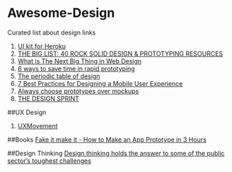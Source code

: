 # Awesome-Design
Curated list about design links

 1. [UI kit for Heroku](http://purple.herokuapp.com)
 2. [THE BIG LIST: 40 ROCK SOLID DESIGN & PROTOTYPING RESOURCES](http://blog.invisionapp.com/the-big-list-40-rock-solid-design-prototyping-resources/)
 3. [What is The Next Big Thing in Web Design](http://ewebdesign.com/next-big-thing-web-design/)
 4. [6 ways to save time in rapid prototyping](http://blog.invisionapp.com/the-periodic-table-of-design/)
 5. [The periodic table of design](http://blog.invisionapp.com/the-periodic-table-of-design)
 6. [7 Best Practices for Designing a Mobile User Experience](http://www.sitepoint.com/7-best-practices-designing-mobile-user-experience/)
 7. [Always choose prototypes over mockups](http://blog.webflow.com/always-choose-prototypes-over-mockups)
 8. [THE DESIGN SPRINT](http://www.gv.com/sprint/)

##UX Design

 1. [UXMovement](http://uxmovement.com)

##Books
[Fake it make it - How to Make an App Prototype in 3 Hours](http://www.slideshare.net/akhella/fake-it-make-it-how-to-make-an-app-prototype-in-3-hours)
 

##Design Thinking
[Design thinking holds the answer to some of the public sector’s toughest challenges](http://designforeurope.eu/news-opinion/design-thinking-holds-answer-some-public-sector-s-toughest-challenges)

